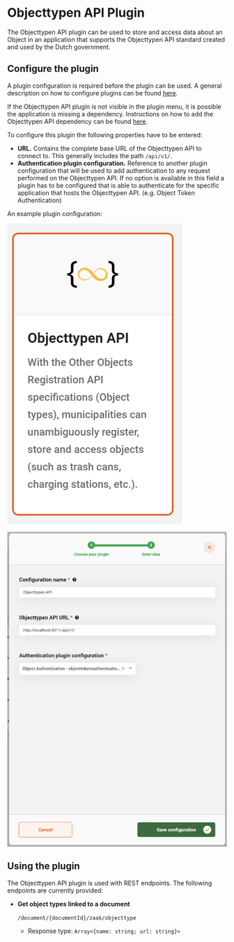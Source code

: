 # Objecttypen API Plugin

The Objecttypen API plugin can be used to store and access data about an Object in an application that supports the Objecttypen API standard created and used by the Dutch government.

## Configure the plugin

A plugin configuration is required before the plugin can be used. A general description on how to configure plugins can be found [here](configure-plugin.md).

If the Objecttypen API plugin is not visible in the plugin menu, it is possible the application is missing a dependency. Instructions on how to add the Objecttypen API dependency can be found [here](../../nog-een-plek-geven/modules/zgw/objecttypen-api.md).

To configure this plugin the following properties have to be entered:

* **URL.** Contains the complete base URL of the Objecttypen API to connect to. This generally includes the path `/api/v1/`.
* **Authentication plugin configuration.** Reference to another plugin configuration that will be used to add authentication to any request performed on the Objecttypen API. If no option is available in this field a plugin has to be configured that is able to authenticate for the specific application that hosts the Objecttypen API. (e.g. Object Token Authentication)

An example plugin configuration:

![example plugin configuration](../../using-valtimo/plugin/objecttypen-api/img/configure-plugin-1.png)

![example plugin configuration](../../using-valtimo/plugin/objecttypen-api/img/configure-plugin-2.png)

## Using the plugin

The Objecttypen API plugin is used with REST endpoints. The following endpoints are currently provided:

*   **Get object types linked to a document**

    `/document/{documentId}/zaak/objecttype`

    * Response type: `Array<{name: string; url: string}>`
